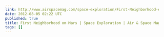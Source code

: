 ```yaml
---
link: http://www.airspacemag.com/space-exploration/First-Neighborhood-on-Mars-162925956.html?c=y&page=1
date: 2012-08-05 02:22 UTC
published: true
title: First Neighborhood on Mars | Space Exploration | Air & Space Magazine
tags: []
---
```



